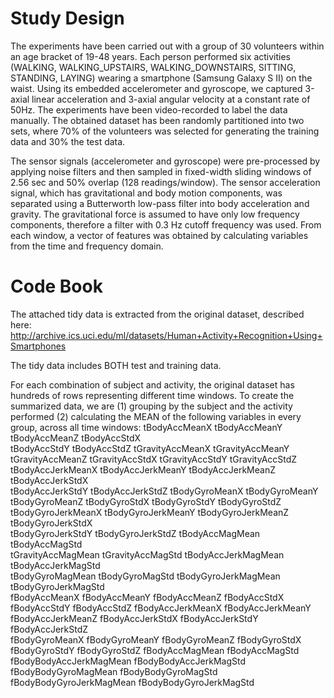 Study Design
============
The experiments have been carried out with a group of 30 volunteers within an age bracket of 19-48 years. Each person performed six activities (WALKING, WALKING_UPSTAIRS, WALKING_DOWNSTAIRS, SITTING, STANDING, LAYING) wearing a smartphone (Samsung Galaxy S II) on the waist. Using its embedded accelerometer and gyroscope, we captured 3-axial linear acceleration and 3-axial angular velocity at a constant rate of 50Hz. The experiments have been video-recorded to label the data manually. The obtained dataset has been randomly partitioned into two sets, where 70% of the volunteers was selected for generating the training data and 30% the test data. 

The sensor signals (accelerometer and gyroscope) were pre-processed by applying noise filters and then sampled in fixed-width sliding windows of 2.56 sec and 50% overlap (128 readings/window). The sensor acceleration signal, which has gravitational and body motion components, was separated using a Butterworth low-pass filter into body acceleration and gravity. The gravitational force is assumed to have only low frequency components, therefore a filter with 0.3 Hz cutoff frequency was used. From each window, a vector of features was obtained by calculating variables from the time and frequency domain.

Code Book
=========
The attached tidy data is extracted from the original dataset, described here: http://archive.ics.uci.edu/ml/datasets/Human+Activity+Recognition+Using+Smartphones

The tidy data includes BOTH test and training data.

For each combination of subject and activity, the original dataset has hundreds of rows representing different time windows. To create the summarized data, we are (1) grouping by the subject and the activity performed (2) calculating the MEAN of the following variables in every group, across all time windows:
tBodyAccMeanX
tBodyAccMeanY
tBodyAccMeanZ
tBodyAccStdX            
tBodyAccStdY
tBodyAccStdZ
tGravityAccMeanX
tGravityAccMeanY        
tGravityAccMeanZ
tGravityAccStdX
tGravityAccStdY
tGravityAccStdZ         
tBodyAccJerkMeanX
tBodyAccJerkMeanY
tBodyAccJerkMeanZ
tBodyAccJerkStdX        
tBodyAccJerkStdY
tBodyAccJerkStdZ
tBodyGyroMeanX
tBodyGyroMeanY          
tBodyGyroMeanZ
tBodyGyroStdX
tBodyGyroStdY
tBodyGyroStdZ           
tBodyGyroJerkMeanX
tBodyGyroJerkMeanY
tBodyGyroJerkMeanZ
tBodyGyroJerkStdX       
tBodyGyroJerkStdY
tBodyGyroJerkStdZ
tBodyAccMagMean
tBodyAccMagStd          
tGravityAccMagMean
tGravityAccMagStd
tBodyAccJerkMagMean
tBodyAccJerkMagStd      
tBodyGyroMagMean
tBodyGyroMagStd
tBodyGyroJerkMagMean
tBodyGyroJerkMagStd     
fBodyAccMeanX
fBodyAccMeanY
fBodyAccMeanZ
fBodyAccStdX            
fBodyAccStdY
fBodyAccStdZ
fBodyAccJerkMeanX
fBodyAccJerkMeanY
fBodyAccJerkMeanZ
fBodyAccJerkStdX
fBodyAccJerkStdY
fBodyAccJerkStdZ        
fBodyGyroMeanX
fBodyGyroMeanY
fBodyGyroMeanZ
fBodyGyroStdX           
fBodyGyroStdY
fBodyGyroStdZ
fBodyAccMagMean
fBodyAccMagStd          
fBodyBodyAccJerkMagMean
fBodyBodyAccJerkMagStd
fBodyBodyGyroMagMean
fBodyBodyGyroMagStd     
fBodyBodyGyroJerkMagMean
fBodyBodyGyroJerkMagStd